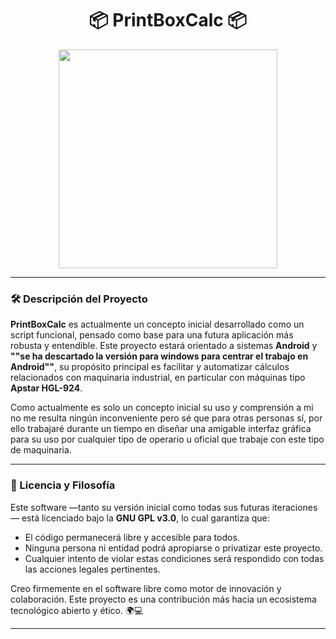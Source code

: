 <h1 align="center">📦 PrintBoxCalc 📦</h1>

<p align="center">
  <img src="https://media.giphy.com/media/v1.Y2lkPWVjZjA1ZTQ3bGRhZjMyZXg0azhmb3RuZG9iaGtheTg2cWRzc29lYWhpNGtic3pueCZlcD12MV9zdGlja2Vyc19zZWFyY2gmY3Q9cw/c0xcPudJy1JDy/giphy.gif" width="350"/>
</p>

---

### 🛠️ Descripción del Proyecto

**PrintBoxCalc** es actualmente un concepto inicial desarrollado como un script funcional, pensado como base para una futura aplicación más robusta y entendible.
Este proyecto estará orientado a sistemas **Android** y **""se ha descartado la versión para windows para centrar el trabajo en Android""**, su propósito principal es facilitar y automatizar cálculos relacionados con maquinaria industrial, en particular con máquinas tipo **Apstar HGL-924**.

Como actualmente es solo un concepto inicial su uso y comprensión a mi no me resulta ningún inconveniente pero sé que para otras personas sí, por ello trabajaré durante un tiempo en diseñar una amigable interfaz gráfica para su uso por cualquier tipo de operario u oficial que trabaje con este tipo de maquinaria.

---

### 📜 Licencia y Filosofía

Este software —tanto su versión inicial como todas sus futuras iteraciones— está licenciado bajo la **GNU GPL v3.0**, lo cual garantiza que:

- El código permanecerá libre y accesible para todos.
- Ninguna persona ni entidad podrá apropiarse o privatizar este proyecto.
- Cualquier intento de violar estas condiciones será respondido con todas las acciones legales pertinentes.

Creo firmemente en el software libre como motor de innovación y colaboración. Este proyecto es una contribución más hacia un ecosistema tecnológico abierto y ético. 🌍💻

---
